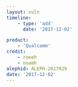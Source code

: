 ```yaml
---
layout: vuln
timeline:
    - type: 'add'
      date: '2017-12-02'

product: 
    - 'Qualcomm'
credit: 
    - roeeh
    - noamh
alephid: ALEPH-2017029
date: '2017-12-02'  
---
```

